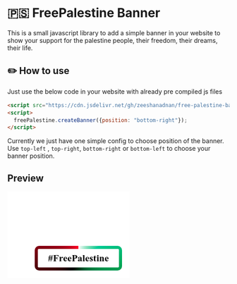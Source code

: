 # 🇵🇸 FreePalestine Banner

This is a small javascript library to add a simple banner in your website to show your support for the palestine people, their freedom, their dreams, their life.

## ✏️ How to use

Just use the below code in your website with already pre compiled js files
```html
<script src="https://cdn.jsdelivr.net/gh/zeeshanadnan/free-palestine-banner@main/dist/free-palestine-banner-1.0.0.js"></script>
<script>
  freePalestine.createBanner({position: "bottom-right"});
</script>
```

Currently we just have one simple config to choose position of the banner. Use `top-left` , `top-right`, `bottom-right` or `bottom-left` to choose your banner position.


## Preview

![Screenshot](img/free-palestine.png)
